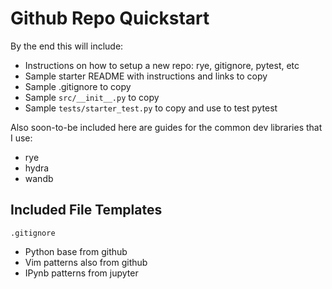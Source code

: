 # Github Repo Quickstart

By the end this will include:
- Instructions on how to setup a new repo: rye, gitignore, pytest, etc
- Sample starter README with instructions and links to copy
- Sample .gitignore to copy
- Sample `src/__init__.py` to copy
- Sample `tests/starter_test.py` to copy and use to test pytest

Also soon-to-be included here are guides for the common dev libraries that I use:
- rye
- hydra
- wandb

## Included File Templates

`.gitignore`
- Python base from github
- Vim patterns also from github
- IPynb patterns from jupyter
